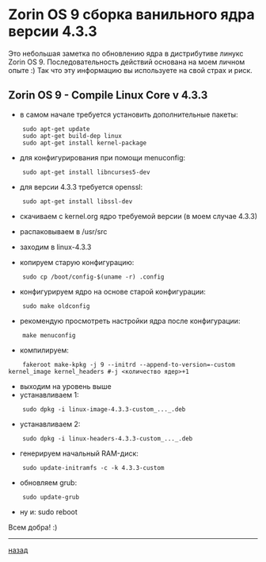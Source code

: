 # Zorin OS 9 сборка ванильного ядра версии 4.3.3

Это небольшая заметка по обновлению ядра в дистрибутиве линукс Zorin OS 9.
Последовательность действий основана на моем личном опыте :)
Так что эту информацию вы используете на свой страх и риск. 

Zorin OS 9 - Compile Linux Core v 4.3.3
---------------------------------------
* в самом начале требуется установить дополнительные пакеты:
```
	sudo apt-get update
	sudo apt-get build-dep linux
	sudo apt-get install kernel-package
```
* для конфигурирования при помощи menuconfig:
```
	sudo apt-get install libncurses5-dev
```
* для версии 4.3.3 требуется openssl:
```
	sudo apt-get install libssl-dev
```
* скачиваем с kernel.org ядро требуемой версии (в моем случае 4.3.3)

* распаковываем в /usr/src

* заходим в linux-4.3.3

* копируем старую конфигурацию: 
```
	sudo cp /boot/config-$(uname -r) .config
```
* конфигурируем ядро на основе старой конфигурации: 
```
	sudo make oldconfig 
```
* рекомендую просмотреть настройки ядра после конфигурации: 
```
	make menuconfig
```
* компилируем: 
```
	fakeroot make-kpkg -j 9 --initrd --append-to-version=-custom kernel_image kernel_headers #-j <количество ядер>+1
```
* выходим на уровень выше 
* устанавливаем 1: 
```
	sudo dpkg -i linux-image-4.3.3-custom_..._.deb
```
* устанавливаем 2: 
```
	sudo dpkg -i linux-headers-4.3.3-custom_..._.deb
```
* генерируем начальный RAM-диск: 
```
	sudo update-initramfs -c -k 4.3.3-custom
```
* обновляем grub: 
```
	sudo update-grub
```
* ну и: 
	sudo reboot

Всем добра! :)
______________
[назад](../README.md)
